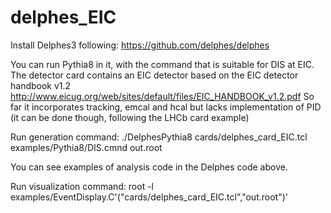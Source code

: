# delphes_EIC

Install Delphes3 following:
https://github.com/delphes/delphes

You can run Pythia8 in it, with the command that is suitable for DIS at EIC. 
The detector card contains an EIC detector based on the EIC detector handbook v1.2
http://www.eicug.org/web/sites/default/files/EIC_HANDBOOK_v1.2.pdf
So far it incorporates tracking, emcal and hcal but lacks implementation of PID (it can be done though, following the LHCb card example)

Run generation command:
./DelphesPythia8 cards/delphes_card_EIC.tcl examples/Pythia8/DIS.cmnd out.root

You can see examples of analysis code in the Delphes code above. 

Run visualization command:
 root -l examples/EventDisplay.C'("cards/delphes_card_EIC.tcl","out.root")'
